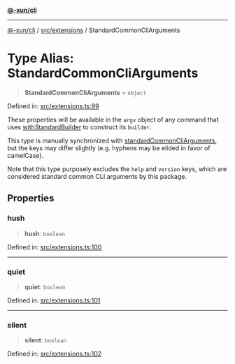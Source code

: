 [**@-xun/cli**](../../../README.md)

***

[@-xun/cli](../../../README.md) / [src/extensions](../README.md) / StandardCommonCliArguments

# Type Alias: StandardCommonCliArguments

> **StandardCommonCliArguments** = `object`

Defined in: [src/extensions.ts:99](https://github.com/Xunnamius/cli-utils/blob/682abac4b6c3e5d4332a000231005349474476be/src/extensions.ts#L99)

These properties will be available in the `argv` object of any command that
uses [withStandardBuilder](../functions/withStandardBuilder.md) to construct its `builder`.

This type is manually synchronized with [standardCommonCliArguments](../variables/standardCommonCliArguments.md),
but the keys may differ slightly (e.g. hyphens may be elided in favor of
camelCase).

Note that this type purposely excludes the `help` and `version` keys, which
are considered standard common CLI arguments by this package.

## Properties

### hush

> **hush**: `boolean`

Defined in: [src/extensions.ts:100](https://github.com/Xunnamius/cli-utils/blob/682abac4b6c3e5d4332a000231005349474476be/src/extensions.ts#L100)

***

### quiet

> **quiet**: `boolean`

Defined in: [src/extensions.ts:101](https://github.com/Xunnamius/cli-utils/blob/682abac4b6c3e5d4332a000231005349474476be/src/extensions.ts#L101)

***

### silent

> **silent**: `boolean`

Defined in: [src/extensions.ts:102](https://github.com/Xunnamius/cli-utils/blob/682abac4b6c3e5d4332a000231005349474476be/src/extensions.ts#L102)
